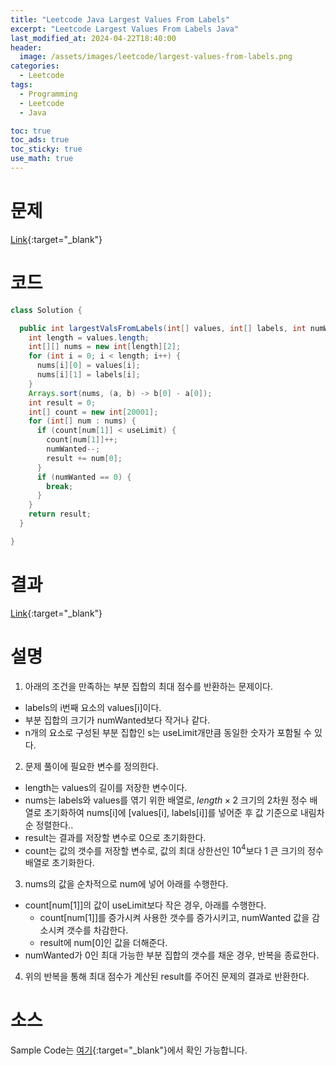 ```yaml
---
title: "Leetcode Java Largest Values From Labels"
excerpt: "Leetcode Largest Values From Labels Java"
last_modified_at: 2024-04-22T18:40:00
header:
  image: /assets/images/leetcode/largest-values-from-labels.png
categories:
  - Leetcode
tags:
  - Programming
  - Leetcode
  - Java

toc: true
toc_ads: true
toc_sticky: true
use_math: true
---
```

# 문제
[Link](https://leetcode.com/problems/largest-values-from-labels/){:target="_blank"}

# 코드
```java
class Solution {

  public int largestValsFromLabels(int[] values, int[] labels, int numWanted, int useLimit) {
    int length = values.length;
    int[][] nums = new int[length][2];
    for (int i = 0; i < length; i++) {
      nums[i][0] = values[i];
      nums[i][1] = labels[i];
    }
    Arrays.sort(nums, (a, b) -> b[0] - a[0]);
    int result = 0;
    int[] count = new int[20001];
    for (int[] num : nums) {
      if (count[num[1]] < useLimit) {
        count[num[1]]++;
        numWanted--;
        result += num[0];
      }
      if (numWanted == 0) {
        break;
      }
    }
    return result;
  }

}
```

# 결과
[Link](https://leetcode.com/problems/largest-values-from-labels/submissions/1238912472/){:target="_blank"}

# 설명
1. 아래의 조건을 만족하는 부분 집합의 최대 점수를 반환하는 문제이다.
- labels의 i번째 요소의 values[i]이다.
- 부분 집합의 크기가 numWanted보다 작거나 같다.
- n개의 요소로 구성된 부분 집합인 s는 useLimit개만큼 동일한 숫자가 포함될 수 있다.

2. 문제 풀이에 필요한 변수를 정의한다.
- length는 values의 길이를 저장한 변수이다.
- nums는 labels와 values를 엮기 위한 배열로, $length \times 2$ 크기의 2차원 정수 배열로 초기화하여 nums[i]에 [values[i], labels[i]]를 넣어준 후 값 기준으로 내림차순 정렬한다..
- result는 결과를 저장할 변수로 0으로 초기화한다.
- count는 값의 갯수를 저장할 변수로, 값의 최대 상한선인 $10^4$보다 1 큰 크기의 정수 배열로 초기화한다.

3. nums의 값을 순차적으로 num에 넣어 아래를 수행한다.
- count[num[1]]의 값이 useLimit보다 작은 경우, 아래를 수행한다.
  - count[num[1]]를 증가시켜 사용한 갯수를 증가시키고, numWanted 값을 감소시켜 갯수를 차감한다.
  - result에 num[0]인 값을 더해준다.
- numWanted가 0인 최대 가능한 부분 집합의 갯수를 채운 경우, 반복을 종료한다.

4. 위의 반복을 통해 최대 점수가 계산된 result를 주어진 문제의 결과로 반환한다.

# 소스
Sample Code는 [여기](https://github.com/GracefulSoul/leetcode/blob/master/src/main/java/gracefulsoul/problems/LargestValuesFromLabels.java){:target="_blank"}에서 확인 가능합니다.